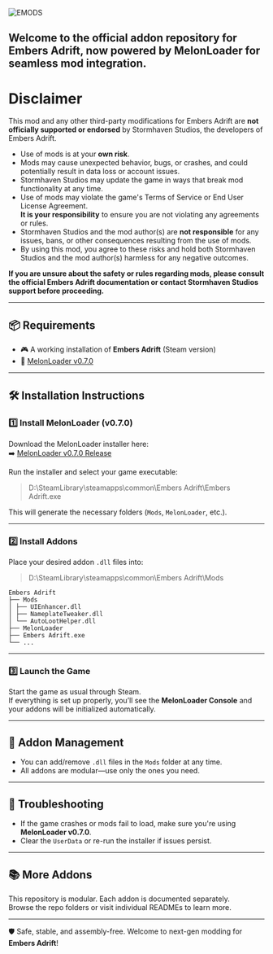 
![EMODS](https://github.com/user-attachments/assets/a19d4f84-924b-40a7-aa5d-b921d99b2d03)

Welcome to the official addon repository for **Embers Adrift**, now powered by **MelonLoader** for seamless mod integration.
---
# Disclaimer
This mod and any other third-party modifications for Embers Adrift are **not officially supported or endorsed** by Stormhaven Studios, the developers of Embers Adrift.

- Use of mods is at your **own risk**.  
- Mods may cause unexpected behavior, bugs, or crashes, and could potentially result in data loss or account issues.
- Stormhaven Studios may update the game in ways that break mod functionality at any time.
- Use of mods may violate the game's Terms of Service or End User License Agreement.  
  **It is your responsibility** to ensure you are not violating any agreements or rules.
- Stormhaven Studios and the mod author(s) are **not responsible** for any issues, bans, or other consequences resulting from the use of mods.
- By using this mod, you agree to these risks and hold both Stormhaven Studios and the mod author(s) harmless for any negative outcomes.

**If you are unsure about the safety or rules regarding mods, please consult the official Embers Adrift documentation or contact Stormhaven Studios support before proceeding.**

---
## 📦 Requirements

- 🎮 A working installation of **Embers Adrift** (Steam version)
- 🔧 [MelonLoader v0.7.0](https://github.com/LavaGang/MelonLoader/releases/tag/v0.7.0)
---
## 🛠️ Installation Instructions

### 1️⃣ Install MelonLoader (v0.7.0)

Download the MelonLoader installer here:  
➡️ [MelonLoader v0.7.0 Release](https://github.com/LavaGang/MelonLoader/releases/tag/v0.7.0)

Run the installer and select your game executable:

> D:\SteamLibrary\steamapps\common\Embers Adrift\Embers Adrift.exe

This will generate the necessary folders (`Mods`, `MelonLoader`, etc.).

---

### 2️⃣ Install Addons

Place your desired addon `.dll` files into:
> D:\SteamLibrary\steamapps\common\Embers Adrift\Mods

```
Embers Adrift
├── Mods
│ ├── UIEnhancer.dll
│ ├── NameplateTweaker.dll
│ └── AutoLootHelper.dll
├── MelonLoader
├── Embers Adrift.exe
└── ...
```
---

### 3️⃣ Launch the Game

Start the game as usual through Steam.  
If everything is set up properly, you’ll see the **MelonLoader Console** and your addons will be initialized automatically.

---

## 🧩 Addon Management

- You can add/remove `.dll` files in the `Mods` folder at any time.
- All addons are modular—use only the ones you need.

---

## 🧼 Troubleshooting

- If the game crashes or mods fail to load, make sure you're using **MelonLoader v0.7.0**.
- Clear the `UserData` or re-run the installer if issues persist.

---

## 📚 More Addons

This repository is modular. Each addon is documented separately.  
Browse the repo folders or visit individual READMEs to learn more.

---

🛡️ Safe, stable, and assembly-free. Welcome to next-gen modding for **Embers Adrift**!
